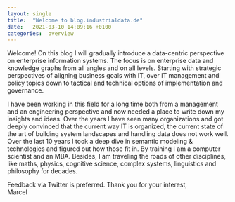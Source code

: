 ```yaml
---
layout: single
title:  "Welcome to blog.industrialdata.de"
date:   2021-03-10 14:09:16 +0100
categories:  overview
---
```


Welcome!
On this blog I will gradually introduce a data-centric perspective on enterprise information systems.
The focus is on enterprise data and knowledge graphs from all angles and on all levels.
Starting with strategic perspectives of aligning business goals with IT, over IT management and policy topics down to tactical and technical options of implementation and governance.

I have been working in this field for a long time both from a management and an engineering perspective and now needed a place to write down my insights and ideas.
Over the years I have seen many organizations and got deeply convinced that the current way IT is organized,
the current state of the art of building system landscapes and handling data does not work well.
Over the last 10 years I took a deep dive in semantic modeling & technologies and figured out how those fit in.
By training I am a computer scientist and an MBA. Besides, I am traveling the roads of other disciplines, like maths, physics, cognitive science, complex systems, linguistics and philosophy for decades.

Feedback via Twitter is preferred. Thank you for your interest, <br/>
Marcel
